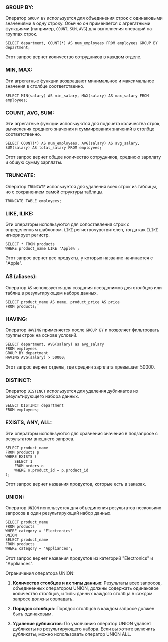 ### **GROUP BY**: 
 Оператор `GROUP BY` используется для объединения строк с одинаковыми значениями в одну строку. Обычно он применяется с агрегатными функциями (например, `COUNT`, `SUM`, `AVG`) для выполнения операций на группах строк.

```PostgreSQL
SELECT department, COUNT(*) AS num_employees FROM employees GROUP BY department;
```

Этот запрос вернет количество сотрудников в каждом отделе.

### **MIN, MAX**: 
Эти агрегатные функции возвращают минимальное и максимальное значения в столбце соответственно.

```PostgreSQL
SELECT MIN(salary) AS min_salary, MAX(salary) AS max_salary FROM employees;
```

### **COUNT, AVG, SUM**: 
Эти агрегатные функции используются для подсчета количества строк, вычисления среднего значения и суммирования значений в столбце соответственно.

```PostgreSQL
SELECT COUNT(*) AS num_employees, AVG(salary) AS avg_salary, SUM(salary) AS total_salary FROM employees;
```

Этот запрос вернет общее количество сотрудников, среднюю зарплату и общую сумму зарплаты.

### **TRUNCATE**: 
Оператор `TRUNCATE` используется для удаления всех строк из таблицы, но с сохранением самой структуры таблицы.

```PostgreSQL
TRUNCATE TABLE employees;
```

### **LIKE, ILIKE**: 
Эти операторы используются для сопоставления строк с определенным шаблоном. `LIKE` регистрочувствителен, тогда как `ILIKE` игнорирует регистр.

```PostgreSQL
SELECT * FROM products
WHERE product_name LIKE 'Apple%';
```

Этот запрос вернет все продукты, у которых название начинается с "Apple".

### **AS (aliases)**: 
Оператор `AS` используется для создания псевдонимов для столбцов или таблиц в результирующем наборе данных.

```PostgreSQL
SELECT product_name AS name, product_price AS price
FROM products;
```

### **HAVING**: 
Оператор `HAVING` применяется после `GROUP BY` и позволяет фильтровать группы строк на основе условий.

```PostgreSQL
SELECT department, AVG(salary) as avg_salary
FROM employees
GROUP BY department
HAVING AVG(salary) > 50000;
```

Этот запрос вернет отделы, где средняя зарплата превышает 50000.

### **DISTINCT**: 
Оператор `DISTINCT` используется для удаления дубликатов из результирующего набора данных.

```PostgreSQL
SELECT DISTINCT department
FROM employees;
```

### **EXISTS, ANY, ALL**: 
Эти операторы используются для сравнения значения в подзапросе с результатом внешнего запроса.

```PostgreSQL
SELECT product_name
FROM products p
WHERE EXISTS (
    SELECT 1
    FROM orders o
    WHERE o.product_id = p.product_id
);
```

Этот запрос вернет названия продуктов, которые есть в заказах.

### **UNION**: 
Оператор `UNION` используется для объединения результатов нескольких запросов в один результирующий набор данных.

```PostgreSQL
SELECT product_name
FROM products
WHERE category = 'Electronics'
UNION
SELECT product_name
FROM products
WHERE category = 'Appliances';
```

Этот запрос вернет названия продуктов из категорий "Electronics" и "Appliances".

Ограничения оператора UNION:

1. **Количество столбцов и их типы данных**: Результаты всех запросов, объединенных оператором UNION, должны содержать одинаковое количество столбцов, и типы данных каждого столбца в каждом запросе должны совпадать.

2. **Порядок столбцов**: Порядок столбцов в каждом запросе должен быть одинаковым.

3. **Удаление дубликатов**: По умолчанию оператор UNION удаляет дубликаты из результирующего набора. Если вы хотите включить дубликаты, можно использовать оператор UNION ALL.